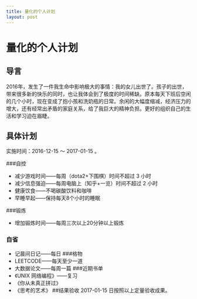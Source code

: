 ```yaml
---
title: 量化的个人计划
layout: post
---
```

# 量化的个人计划

## 导言

2016年，发生了一件我生命中影响极大的事情：我的女儿出世了。孩子的出世，带来很多新的快乐的同时，也让我体会到了极度的时间稀缺。原本每天下班后空闲的几个小时，现在变成了抱小孩和洗奶瓶的日常。余闲的大幅度缩减，经济压力的增大，还有经常出矛盾的家庭关系，给了我巨大的精神负担。更好的组织自己的生活和学习迫在眉睫。

## 具体计划

实施时间：2016-12-15 ～ 2017-01-15 。

###自控

* 减少游戏时间——每周（dota2+下围棋）时间不超过 3 小时
* 减少信息强迫——每周电脑上（知乎+一览）时间不超过 2 小时
* 健康饮食——不喝碳酸饮料和咖啡
* 早睡早起——保持每天8个小时的睡眠

###锻炼

* 增加锻炼时间——每周三次以上20分钟以上锻炼

### 自省
* 记晨间日记——每日
###格物
* LEETCODE——每天至少一道
* 大数据论文——每周一篇
###近期书单
* 《UNIX 网络编程》——复习
* 《你从未真正拼过》
* 《思考的艺术》
##结果验收
2017-01-15 日按照以上定量验收成果。